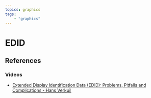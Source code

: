 ```yaml
---
topics: graphics
tags:
    - "graphics"
---
```


# EDID

## References

### Videos

- [Extended Display Identification Data (EDID): Problems, Pitfalls and Complications - Hans Verkuil](https://youtu.be/IQlCGC_zSCE)

